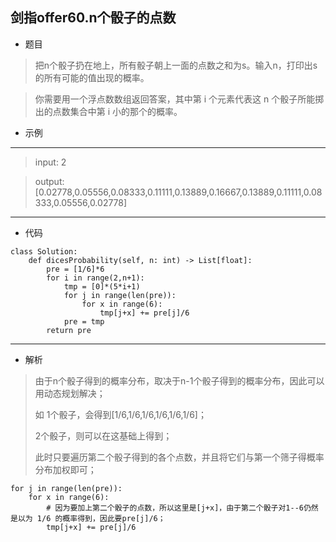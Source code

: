 剑指offer60.n个骰子的点数
----------
 - 题目
>把n个骰子扔在地上，所有骰子朝上一面的点数之和为s。输入n，打印出s的所有可能的值出现的概率。

>你需要用一个浮点数数组返回答案，其中第 i 个元素代表这 n 个骰子所能掷出的点数集合中第 i 小的那个的概率。

 - 示例
 ----------
>input: 2

> output: [0.02778,0.05556,0.08333,0.11111,0.13889,0.16667,0.13889,0.11111,0.08333,0.05556,0.02778]
 ----------
 - 代码
 >
>
    class Solution:
        def dicesProbability(self, n: int) -> List[float]:
            pre = [1/6]*6
            for i in range(2,n+1):
                tmp = [0]*(5*i+1)
                for j in range(len(pre)):
                    for x in range(6):
                        tmp[j+x] += pre[j]/6
                pre = tmp
            return pre
 ----------
 - 解析
 >
> 由于n个骰子得到的概率分布，取决于n-1个骰子得到的概率分布，因此可以用动态规划解决；
>
> 如 1个骰子，会得到[1/6,1/6,1/6,1/6,1/6,1/6]；
>
> 2个骰子，则可以在这基础上得到；
>
> 此时只要遍历第二个骰子得到的各个点数，并且将它们与第一个筛子得概率分布加权即可；
>
    for j in range(len(pre)):
        for x in range(6):
            # 因为要加上第二个骰子的点数，所以这里是[j+x]，由于第二个骰子对1--6仍然是以为 1/6 的概率得到，因此要pre[j]/6；
            tmp[j+x] += pre[j]/6